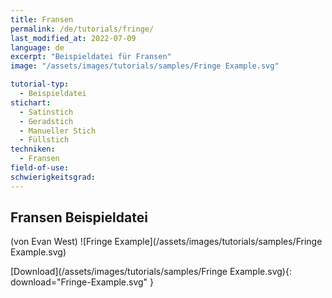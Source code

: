 ```yaml
---
title: Fransen
permalink: /de/tutorials/fringe/
last_modified_at: 2022-07-09
language: de
excerpt: "Beispieldatei für Fransen"
image: "/assets/images/tutorials/samples/Fringe Example.svg"

tutorial-typ:
  - Beispieldatei
stichart:
  - Satinstich
  - Geradstich
  - Manueller Stich
  - Füllstich
techniken:
  - Fransen
field-of-use:
schwierigkeitsgrad: 
---
```

## Fransen Beispieldatei

(von Evan West)
![Fringe Example](/assets/images/tutorials/samples/Fringe Example.svg)

[Download](/assets/images/tutorials/samples/Fringe Example.svg){: download="Fringe-Example.svg" }
